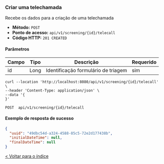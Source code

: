 ### Criar uma telechamada

Recebe os dados para a criação de uma telechamada

- **Método:** `POST`
- **Ponto de acesso:** `api/v1/screening/{id}/telecall`
- **Código HTTP:** `201 CREATED`

#### Parâmetros
| **Campo** | **Tipo** | **Descrição**       | **Requerido** |
|-----------|----------|---------------------|---------------|
| id        | Long     | Identificação formulário de triagem| sim           |


```shell
curl --location 'http://localhost:8080/api/v1/screening/{id}/telecall' \
--header 'Content-Type: application/json' \
--data '{
}'
```
    POST  api/v1/screening/{id}/telecall

#### Exemplo de resposta de sucesso

```json
{
  "uuid": "49dbc54d-a324-4588-85c5-72e2d177438b",
  "initialDateTime": null,
  "finalDateTime": null
}
```

[< Voltar para o índice](../../README.md)
